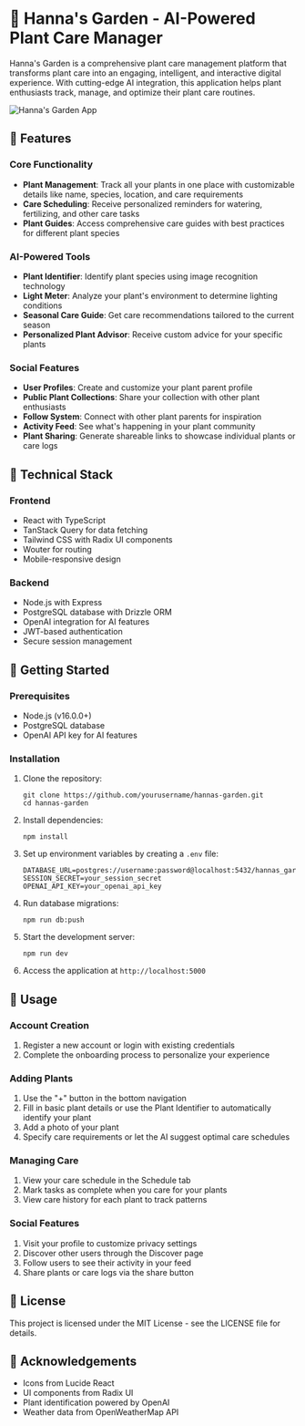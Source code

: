 # 🌱 Hanna's Garden - AI-Powered Plant Care Manager

Hanna's Garden is a comprehensive plant care management platform that transforms plant care into an engaging, intelligent, and interactive digital experience. With cutting-edge AI integration, this application helps plant enthusiasts track, manage, and optimize their plant care routines.

![Hanna's Garden App](public/generated-icon.png)

## 🌟 Features

### Core Functionality
- **Plant Management**: Track all your plants in one place with customizable details like name, species, location, and care requirements
- **Care Scheduling**: Receive personalized reminders for watering, fertilizing, and other care tasks
- **Plant Guides**: Access comprehensive care guides with best practices for different plant species

### AI-Powered Tools
- **Plant Identifier**: Identify plant species using image recognition technology
- **Light Meter**: Analyze your plant's environment to determine lighting conditions
- **Seasonal Care Guide**: Get care recommendations tailored to the current season
- **Personalized Plant Advisor**: Receive custom advice for your specific plants

### Social Features
- **User Profiles**: Create and customize your plant parent profile
- **Public Plant Collections**: Share your collection with other plant enthusiasts
- **Follow System**: Connect with other plant parents for inspiration
- **Activity Feed**: See what's happening in your plant community
- **Plant Sharing**: Generate shareable links to showcase individual plants or care logs

## 🔧 Technical Stack

### Frontend
- React with TypeScript
- TanStack Query for data fetching
- Tailwind CSS with Radix UI components
- Wouter for routing
- Mobile-responsive design

### Backend
- Node.js with Express
- PostgreSQL database with Drizzle ORM
- OpenAI integration for AI features
- JWT-based authentication
- Secure session management

## 🚀 Getting Started

### Prerequisites
- Node.js (v16.0.0+)
- PostgreSQL database
- OpenAI API key for AI features

### Installation

1. Clone the repository:
   ```
   git clone https://github.com/yourusername/hannas-garden.git
   cd hannas-garden
   ```

2. Install dependencies:
   ```
   npm install
   ```

3. Set up environment variables by creating a `.env` file:
   ```
   DATABASE_URL=postgres://username:password@localhost:5432/hannas_garden
   SESSION_SECRET=your_session_secret
   OPENAI_API_KEY=your_openai_api_key
   ```

4. Run database migrations:
   ```
   npm run db:push
   ```

5. Start the development server:
   ```
   npm run dev
   ```

6. Access the application at `http://localhost:5000`

## 📱 Usage

### Account Creation
1. Register a new account or login with existing credentials
2. Complete the onboarding process to personalize your experience

### Adding Plants
1. Use the "+" button in the bottom navigation
2. Fill in basic plant details or use the Plant Identifier to automatically identify your plant
3. Add a photo of your plant
4. Specify care requirements or let the AI suggest optimal care schedules

### Managing Care
1. View your care schedule in the Schedule tab
2. Mark tasks as complete when you care for your plants
3. View care history for each plant to track patterns

### Social Features
1. Visit your profile to customize privacy settings
2. Discover other users through the Discover page
3. Follow users to see their activity in your feed
4. Share plants or care logs via the share button

## 📝 License

This project is licensed under the MIT License - see the LICENSE file for details.

## 🙏 Acknowledgements

- Icons from Lucide React
- UI components from Radix UI
- Plant identification powered by OpenAI
- Weather data from OpenWeatherMap API